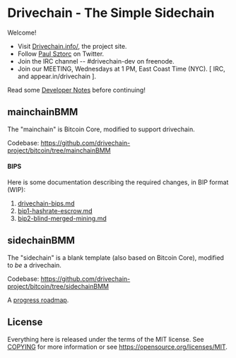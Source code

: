 Drivechain - The Simple Sidechain 
===================================

Welcome!

* Visit [Drivechain.info/](http://www.drivechain.info/), the project site.
* Follow [Paul Sztorc](https://twitter.com/Truthcoin) on Twitter.
* Join the IRC channel -- #drivechain-dev on freenode.
* Join our MEETING, Wednesdays at 1 PM, East Coast Time (NYC). [ IRC, and appear.in/drivechain ].


Read some [Developer Notes](https://github.com/drivechain-project/docs/blob/master/DeveloperNotes.md) before continuing!


mainchainBMM
--------------

The "mainchain" is Bitcoin Core, modified to support drivechain.

Codebase: https://github.com/drivechain-project/bitcoin/tree/mainchainBMM

#### BIPS 

Here is some documentation describing the required changes, in BIP format (WIP):

1. [drivechain-bips.md](https://github.com/drivechain-project/docs/blob/master/drivechain-bips.md)
2. [bip1-hashrate-escrow.md](https://github.com/drivechain-project/docs/blob/master/bip1-hashrate-escrow.md)
3. [bip2-blind-merged-mining.md](https://github.com/drivechain-project/docs/blob/master/bip2-blind-merged-mining.md)



sidechainBMM
--------------

The "sidechain" is a blank template (also based on Bitcoin Core), modified to *be* a drivechain.

Codebase: https://github.com/drivechain-project/bitcoin/tree/sidechainBMM

A [progress roadmap](https://github.com/drivechain-project/docs/blob/master/roadmap.md).



License
-------

Everything here is released under the terms of the MIT license. See [COPYING](COPYING) for more
information or see https://opensource.org/licenses/MIT.
